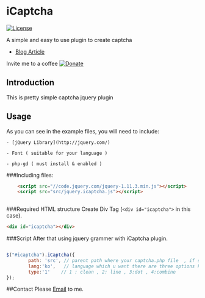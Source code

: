 # iCaptcha

[![License](http://img.shields.io/badge/License-MIT-blue.svg)](http://opensource.org/licenses/MIT)

A simple and easy to use plugin to create captcha 

- [Blog Article](http://devsfolder.mooo.com/iCaptcha)

Invite me to a coffee
[![Donate](https://www.paypalobjects.com/en_US/GB/i/btn/btn_donateCC_LG.gif)](https://www.paypal.com/cgi-bin/webscr?cmd=_s-xclick&hosted_button_id=5RPKVPUWX2S9G)

## Introduction
This is pretty simple captcha jquery plugin

## Usage
As you can see in the example files, you will need to include:

	- [jQuery Library](http://jquery.com/) 
	
	- Font ( suitable for your language )
	 
	- php-gd ( must install & enabled )

###Including files:
```html
	<script src="//code.jquery.com/jquery-1.11.3.min.js"></script>
	<script src="src/jquery.icaptcha.js"></script>
	
```


###Required HTML structure
Create Div Tag (`<div id="icaptcha">` in this case).
```html
<div id="icaptcha"></div>
```

###Script
After that using jquery grammer with iCaptcha plugin.

```javascript

$("#icaptcha").iCaptcha({
		path: 'src', // parent path where your captcha.php file  , if src/catcha.php then, path : 'src'
		lang:'ko',	 // language which u want there are three options ko:korean, jp:japanese, en:english 
		type:'1'	// 1 : clean , 2: line , 3:dot , 4:combine
});

```
##Contact
Please [Email](mailto:lkp0907@email.com) to me. 
